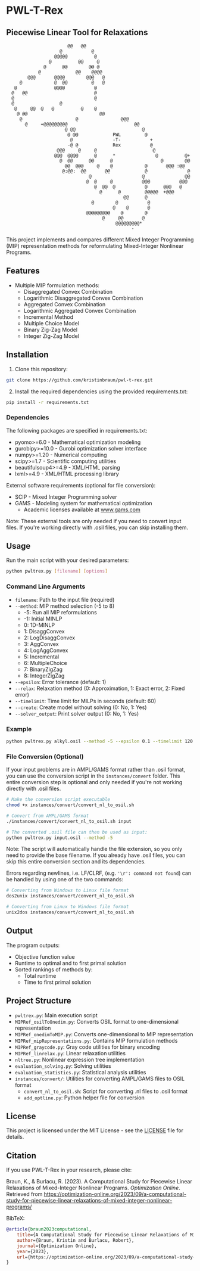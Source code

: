 # PWL-T-Rex
## Piecewise Linear Tool for Relaxations

```text                                                                        
                       @@   @@                                            
                    @           @                                         
                  @@@@@          @                                        
                @          @@     @                                       
              @      @@        @@ @                                       
            @             @@    @@@@                                      
        @@@       @@@@        @@@   @                                     
     @            @  @@         @   @                                     
   @              @@@@           @                                        
  @   @@                         @                                        
  @                              @                                        
  @                 @                                                     
   @     @@  @   @          @    @                                        
    @ @@                           @@                                     
     @                    @                @@@                            
       @     =@@@@@@@@@                         @@                        
                      @ @@                         @                      
                       @ @@             PWL         @                     
                        @               -T-           +                   
                       -@ @             Rex           @                   
                   @@@     @     @                     @                  
                  @@@  @@@@      @      *               @          @+     
                    @  @@      @@      @                  @        @@     
                      @@  @@@     @    @            @       @@@ :@@       
                     @:@@:  @@       @@             @               @     
                               @                   @               @@     
                              @  @     @           @@@           @@@      
                                 @  @@  @           @      @@@   @        
                                   @      @         @@@@@  +@@@           
                                            @@      @                     
                                @        @           @                    
                                        @    @       @                    
                              @@@@@@@@@    @        @                     
                                    @     @@       @                      
                                         @@@@@@@@@*                       
                                               -                          
```

This project implements and compares different Mixed Integer Programming (MIP) representation methods for reformulating Mixed-Integer Nonlinear Programs.

## Features

- Multiple MIP formulation methods:
  - Disaggregated Convex Combination
  - Logarithmic Disaggregated Convex Combination
  - Aggregated Convex Combination
  - Logarithmic Aggregated Convex Combination
  - Incremental Method
  - Multiple Choice Model
  - Binary Zig-Zag Model
  - Integer Zig-Zag Model

## Installation

1. Clone this repository:
```bash
git clone https://github.com/kristinbraun/pwl-t-rex.git
```

2. Install the required dependencies using the provided requirements.txt:
```bash
pip install -r requirements.txt
```

### Dependencies

The following packages are specified in requirements.txt:
- pyomo>=6.0 - Mathematical optimization modeling
- gurobipy>=10.0 - Gurobi optimization solver interface
- numpy>=1.20 - Numerical computing
- scipy>=1.7 - Scientific computing utilities
- beautifulsoup4>=4.9 - XML/HTML parsing
- lxml>=4.9 - XML/HTML processing library

External software requirements (optional for file conversion):
- SCIP - Mixed Integer Programming solver
- GAMS - Modeling system for mathematical optimization
  - Academic licenses available at www.gams.com

Note: These external tools are only needed if you need to convert input files. If you're working directly with .osil files, you can skip installing them.

## Usage

Run the main script with your desired parameters:

```bash
python pwltrex.py [filename] [options]
```

### Command Line Arguments

- `filename`: Path to the input file (required)
- `--method`: MIP method selection (-5 to 8)
  - -5: Run all MIP reformulations
  - -1: Initial MINLP
  - 0: 1D-MINLP
  - 1: DisaggConvex
  - 2: LogDisaggConvex
  - 3: AggConvex
  - 4: LogAggConvex
  - 5: Incremental
  - 6: MultipleChoice
  - 7: BinaryZigZag
  - 8: IntegerZigZag
- `--epsilon`: Error tolerance (default: 1)
- `--relax`: Relaxation method (0: Approximation, 1: Exact error, 2: Fixed error)
- `--timelimit`: Time limit for MILPs in seconds (default: 60)
- `--create`: Create model without solving (0: No, 1: Yes)
- `--solver_output`: Print solver output (0: No, 1: Yes)


### Example

```bash
python pwltrex.py alkyl.osil --method -5 --epsilon 0.1 --timelimit 120
```


### File Conversion (Optional)

If your input problems are in AMPL/GAMS format rather than .osil format, you can use the conversion script in the `instances/convert` folder. This entire conversion step is optional and only needed if you're not working directly with .osil files.

```bash
# Make the conversion script executable
chmod +x instances/convert/convert_nl_to_osil.sh

# Convert from AMPL/GAMS format
./instances/convert/convert_nl_to_osil.sh input

# The converted .osil file can then be used as input:
python pwltrex.py input.osil --method -5
```

Note: The script will automatically handle the file extension, so you only need to provide the base filename. If you already have .osil files, you can skip this entire conversion section and its dependencies.

Errors regarding newlines, i.e. LF/CLRF, (e.g. `'\r': command not found`) can be handled by using one of the two commands:
``` bash
# Converting from Windows to Linux file format
dos2unix instances/convert/convert_nl_to_osil.sh

# Converting from Linux to Windows file format
unix2dos instances/convert/convert_nl_to_osil.sh
```


## Output

The program outputs:
- Objective function value
- Runtime to optimal and to first primal solution
- Sorted rankings of methods by:
  - Total runtime
  - Time to first primal solution


## Project Structure
- `pwltrex.py`: Main execution script
- `MIPRef_osilToOnedim.py`: Converts OSIL format to one-dimensional representation 
- `MIPRef_onedimToMIP.py`: Converts one-dimensional to MIP representation
- `MIPRef_mipRepresentations.py`: Contains MIP formulation methods
- `MIPRef_graycode.py`: Gray code utilities for binary encoding
- `MIPRef_linrelax.py`: Linear relaxation utilities
- `nltree.py`: Nonlinear expression tree implementation
- `evaluation_solving.py`: Solving utilities
- `evaluation_statistics.py`: Statistical analysis utilities
- `instances/convert/`: Utilities for converting AMPL/GAMS files to OSIL format
  - `convert_nl_to_osil.sh`: Script for converting .nl files to .osil format
  - `add_optline.py`: Python helper file for conversion


## License

This project is licensed under the MIT License - see the [LICENSE](LICENSE.md) file for details.

## Citation

If you use PWL-T-Rex in your research, please cite:

Braun, K., & Burlacu, R. (2023). A Computational Study for Piecewise Linear Relaxations of Mixed-Integer Nonlinear Programs. *Optimization Online*. Retrieved from https://optimization-online.org/2023/09/a-computational-study-for-piecewise-linear-relaxations-of-mixed-integer-nonlinear-programs/

BibTeX:
```bibtex
@article{braun2023computational,
    title={A Computational Study for Piecewise Linear Relaxations of Mixed-Integer Nonlinear Programs},
    author={Braun, Kristin and Burlacu, Robert},
    journal={Optimization Online},
    year={2023},
    url={https://optimization-online.org/2023/09/a-computational-study-for-piecewise-linear-relaxations-of-mixed-integer-nonlinear-programs/}
}
```

